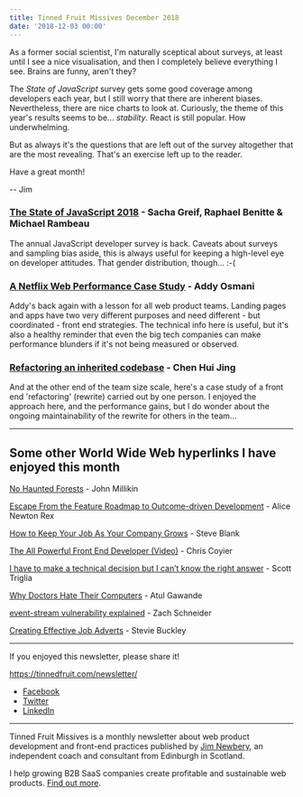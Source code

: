 ```yaml
---
title: Tinned Fruit Missives December 2018
date: '2018-12-03 00:00'
---
```


As a former social scientist, I'm naturally sceptical about surveys, at least until I see a nice visualisation, and then I completely believe everything I see. Brains are funny, aren't they?

The _State of JavaScript_ survey gets some good coverage among developers each year, but I still worry that there are inherent biases. Nevertheless, there are nice charts to look at. Curiously, the theme of this year's results seems to be... _stability_. React is still popular. How underwhelming.

But as always it's the questions that are left out of the survey altogether that are the most revealing. That's an exercise left up to the reader.

Have a great month!

-- Jim

### [The State of JavaScript 2018](https://2018.stateofjs.com) - Sacha Greif, Raphael Benitte & Michael Rambeau

The annual JavaScript developer survey is back. Caveats about surveys and sampling bias aside, this is always useful for keeping a high-level eye on developer attitudes. That gender distribution, though... :-(


### [A Netflix Web Performance Case Study](https://medium.com/dev-channel/a-netflix-web-performance-case-study-c0bcde26a9d9) - Addy Osmani

Addy's back again with a lesson for all web product teams. Landing pages and apps have two very different purposes and need different - but coordinated - front end strategies. The technical info here is useful, but it's also a healthy reminder that even the big tech companies can make performance blunders if it's not being measured or observed.

### [Refactoring an inherited codebase](https://www.chenhuijing.com/blog/refactoring-an-inherited-codebase) - Chen Hui Jing

And at the other end of the team size scale, here's a case study of a front end 'refactoring' (rewrite) carried out by one person. I enjoyed the approach here, and the performance gains, but I do wonder about the ongoing maintainability of the rewrite for others in the team...

---

## Some other World Wide Web hyperlinks I have enjoyed this month

[No Haunted Forests](https://john-millikin.com/sre-school/no-haunted-forests) - John Millikin

[Escape From the Feature Roadmap to Outcome-driven Development](https://www.mindtheproduct.com/2018/10/escape-from-the-feature-roadmap-to-outcome-driven-development/) - Alice Newton Rex

[How to Keep Your Job As Your Company Grows](https://steveblank.com/2018/11/13/its-not-change-you-fear-its-loss/) - Steve Blank

[The All Powerful Front End Developer (Video)](https://www.youtube.com/watch?v=grSxHfGoaeg) - Chris Coyier

[I have to make a technical decision but I can’t know the right answer](https://medium.com/@scott_triglia/ask-a-tech-lead-i-have-to-make-a-technical-decision-but-i-cant-know-the-right-answer-4c674f9f4a74) - Scott Triglia

[Why Doctors Hate Their Computers](https://www.newyorker.com/magazine/2018/11/12/why-doctors-hate-their-computers) - Atul Gawande

[event-stream vulnerability explained](https://schneid.io/blog/event-stream-vulnerability-explained/) - Zach Schneider

[Creating Effective Job Adverts](https://blog.honest.work/creating-effective-job-adverts/) - Stevie Buckley

---

If you enjoyed this newsletter, please share it!

https://tinnedfruit.com/newsletter/

* [Facebook](https://v.gd/Yq5MWW)
* [Twitter](https://v.gd/1SYOdJ)
* [LinkedIn](https://v.gd/LevaZh)

---

Tinned Fruit Missives is a monthly newsletter about web product development and front-end practices published by [Jim Newbery](https://tinnedfruit.com), an independent coach and consultant from Edinburgh in Scotland.

I help growing B2B SaaS companies create profitable and sustainable web products. [Find out more](https://tinnedfruit.com).
